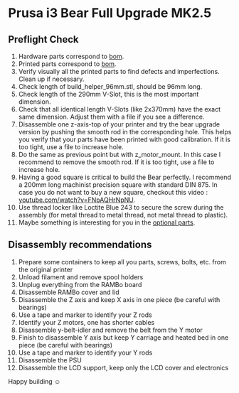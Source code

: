 # Prusa i3 Bear Full Upgrade MK2.5


## Preflight Check

1. Hardware parts correspond to [bom](bom.md).
1. Printed parts correspond to [bom](bom.md).
1. Verify visually all the printed parts to find defects and imperfections. Clean up if necessary.
1. Check length of build_helper_96mm.stl, should be 96mm long.
1. Check length of the 290mm V-Slot, this is the most important dimension.
1. Check that all identical length V-Slots (like 2x370mm) have the exact same dimension. Adjust them with a file if you see a difference.
1. Disassemble one z-axis-top of your printer and try the bear upgrade version by pushing the smooth rod in the corresponding hole. This helps you verify that your parts have been printed with good calibration. If it is too tight, use a file to increase hole.
1. Do the same as previous point but with z_motor_mount. In this case I recommend to remove the smooth rod. If it is too tight, use a file to increase hole.
1. Having a good square is critical to build the Bear perfectly. I recommend a 200mm long machinist precision square with standard DIN 875. In case you do not want to buy a new square, checkout this video : [youtube.com/watch?v=FNpAQHrNpNU](https://www.youtube.com/watch?v=FNpAQHrNpNU).
1. Use thread locker like Loctite Blue 243 to secure the screw during the assembly (for metal thread to metal thread, not metal thread to plastic).
1. Maybe something is interesting for you in the [optional parts](/optional_parts.md).
 

## Disassembly recommendations

1. Prepare some containers to keep all you parts, screws, bolts, etc. from the original printer
1. Unload filament and remove spool holders
1. Unplug everything from the RAMBo board
1. Disassemble RAMBo cover and lid
1. Disassemble the Z axis and keep X axis in one piece (be careful with bearings)
1. Use a tape and marker to identify your Z rods
1. Identify your Z motors, one has shorter cables
1. Disassemble y-belt-idler and remove the belt from the Y motor
1. Finish to disassemble Y axis but keep Y carriage and heated bed in one piece (be careful with bearings)
1. Use a tape and marker to identify your Y rods
1. Disassemble the PSU
1. Disassemble the LCD support, keep only the LCD cover and electronics

Happy building :relaxed:
